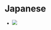 # Japanese

* [![](http://japanese-lesson.com/common/images/header/header_logo.png)](http://japanese-lesson.com)
